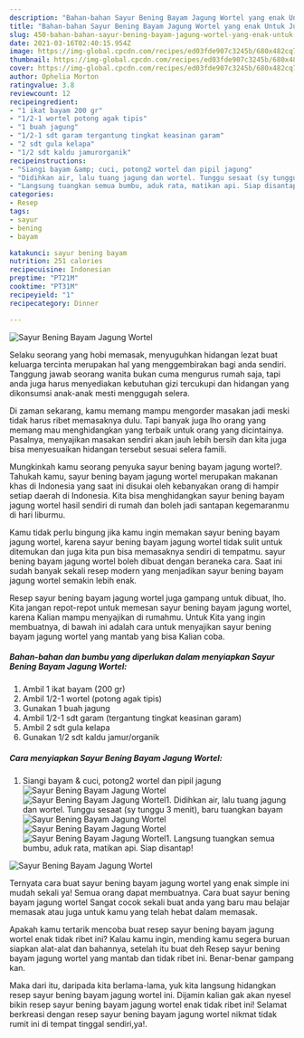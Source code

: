 ```yaml
---
description: "Bahan-bahan Sayur Bening Bayam Jagung Wortel yang enak Untuk Jualan"
title: "Bahan-bahan Sayur Bening Bayam Jagung Wortel yang enak Untuk Jualan"
slug: 450-bahan-bahan-sayur-bening-bayam-jagung-wortel-yang-enak-untuk-jualan
date: 2021-03-16T02:40:15.954Z
image: https://img-global.cpcdn.com/recipes/ed03fde907c3245b/680x482cq70/sayur-bening-bayam-jagung-wortel-foto-resep-utama.jpg
thumbnail: https://img-global.cpcdn.com/recipes/ed03fde907c3245b/680x482cq70/sayur-bening-bayam-jagung-wortel-foto-resep-utama.jpg
cover: https://img-global.cpcdn.com/recipes/ed03fde907c3245b/680x482cq70/sayur-bening-bayam-jagung-wortel-foto-resep-utama.jpg
author: Ophelia Morton
ratingvalue: 3.8
reviewcount: 12
recipeingredient:
- "1 ikat bayam 200 gr"
- "1/2-1 wortel potong agak tipis"
- "1 buah jagung"
- "1/2-1 sdt garam tergantung tingkat keasinan garam"
- "2 sdt gula kelapa"
- "1/2 sdt kaldu jamurorganik"
recipeinstructions:
- "Siangi bayam &amp; cuci, potong2 wortel dan pipil jagung"
- "Didihkan air, lalu tuang jagung dan wortel. Tunggu sesaat (sy tunggu 3 menit), baru tuangkan bayam"
- "Langsung tuangkan semua bumbu, aduk rata, matikan api. Siap disantap!"
categories:
- Resep
tags:
- sayur
- bening
- bayam

katakunci: sayur bening bayam 
nutrition: 251 calories
recipecuisine: Indonesian
preptime: "PT21M"
cooktime: "PT31M"
recipeyield: "1"
recipecategory: Dinner

---
```



![Sayur Bening Bayam Jagung Wortel](https://img-global.cpcdn.com/recipes/ed03fde907c3245b/680x482cq70/sayur-bening-bayam-jagung-wortel-foto-resep-utama.jpg)

Selaku seorang yang hobi memasak, menyuguhkan hidangan lezat buat keluarga tercinta merupakan hal yang menggembirakan bagi anda sendiri. Tanggung jawab seorang  wanita bukan cuma mengurus rumah saja, tapi anda juga harus menyediakan kebutuhan gizi tercukupi dan hidangan yang dikonsumsi anak-anak mesti menggugah selera.

Di zaman  sekarang, kamu memang mampu mengorder masakan jadi meski tidak harus ribet memasaknya dulu. Tapi banyak juga lho orang yang memang mau menghidangkan yang terbaik untuk orang yang dicintainya. Pasalnya, menyajikan masakan sendiri akan jauh lebih bersih dan kita juga bisa menyesuaikan hidangan tersebut sesuai selera famili. 



Mungkinkah kamu seorang penyuka sayur bening bayam jagung wortel?. Tahukah kamu, sayur bening bayam jagung wortel merupakan makanan khas di Indonesia yang saat ini disukai oleh kebanyakan orang di hampir setiap daerah di Indonesia. Kita bisa menghidangkan sayur bening bayam jagung wortel hasil sendiri di rumah dan boleh jadi santapan kegemaranmu di hari liburmu.

Kamu tidak perlu bingung jika kamu ingin memakan sayur bening bayam jagung wortel, karena sayur bening bayam jagung wortel tidak sulit untuk ditemukan dan juga kita pun bisa memasaknya sendiri di tempatmu. sayur bening bayam jagung wortel boleh dibuat dengan beraneka cara. Saat ini sudah banyak sekali resep modern yang menjadikan sayur bening bayam jagung wortel semakin lebih enak.

Resep sayur bening bayam jagung wortel juga gampang untuk dibuat, lho. Kita jangan repot-repot untuk memesan sayur bening bayam jagung wortel, karena Kalian mampu menyajikan di rumahmu. Untuk Kita yang ingin membuatnya, di bawah ini adalah cara untuk menyajikan sayur bening bayam jagung wortel yang mantab yang bisa Kalian coba.

<!--inarticleads1-->

##### Bahan-bahan dan bumbu yang diperlukan dalam menyiapkan Sayur Bening Bayam Jagung Wortel:

1. Ambil 1 ikat bayam (200 gr)
1. Ambil 1/2-1 wortel (potong agak tipis)
1. Gunakan 1 buah jagung
1. Ambil 1/2-1 sdt garam (tergantung tingkat keasinan garam)
1. Ambil 2 sdt gula kelapa
1. Gunakan 1/2 sdt kaldu jamur/organik




<!--inarticleads2-->

##### Cara menyiapkan Sayur Bening Bayam Jagung Wortel:

1. Siangi bayam &amp; cuci, potong2 wortel dan pipil jagung
<img src="https://img-global.cpcdn.com/steps/6746073bf534e0cc/160x128cq70/sayur-bening-bayam-jagung-wortel-langkah-memasak-1-foto.jpg" alt="Sayur Bening Bayam Jagung Wortel"><img src="https://img-global.cpcdn.com/steps/2f54272a8d1087c6/160x128cq70/sayur-bening-bayam-jagung-wortel-langkah-memasak-1-foto.jpg" alt="Sayur Bening Bayam Jagung Wortel">1. Didihkan air, lalu tuang jagung dan wortel. Tunggu sesaat (sy tunggu 3 menit), baru tuangkan bayam
<img src="https://img-global.cpcdn.com/steps/82ef10597b11a007/160x128cq70/sayur-bening-bayam-jagung-wortel-langkah-memasak-2-foto.jpg" alt="Sayur Bening Bayam Jagung Wortel"><img src="https://img-global.cpcdn.com/steps/826e2aedec95f29c/160x128cq70/sayur-bening-bayam-jagung-wortel-langkah-memasak-2-foto.jpg" alt="Sayur Bening Bayam Jagung Wortel"><img src="https://img-global.cpcdn.com/steps/cddd361e6f68365d/160x128cq70/sayur-bening-bayam-jagung-wortel-langkah-memasak-2-foto.jpg" alt="Sayur Bening Bayam Jagung Wortel">1. Langsung tuangkan semua bumbu, aduk rata, matikan api. Siap disantap!
<img src="https://img-global.cpcdn.com/steps/78078eafa0d72b0e/160x128cq70/sayur-bening-bayam-jagung-wortel-langkah-memasak-3-foto.jpg" alt="Sayur Bening Bayam Jagung Wortel">



Ternyata cara buat sayur bening bayam jagung wortel yang enak simple ini mudah sekali ya! Semua orang dapat membuatnya. Cara buat sayur bening bayam jagung wortel Sangat cocok sekali buat anda yang baru mau belajar memasak atau juga untuk kamu yang telah hebat dalam memasak.

Apakah kamu tertarik mencoba buat resep sayur bening bayam jagung wortel enak tidak ribet ini? Kalau kamu ingin, mending kamu segera buruan siapkan alat-alat dan bahannya, setelah itu buat deh Resep sayur bening bayam jagung wortel yang mantab dan tidak ribet ini. Benar-benar gampang kan. 

Maka dari itu, daripada kita berlama-lama, yuk kita langsung hidangkan resep sayur bening bayam jagung wortel ini. Dijamin kalian gak akan nyesel bikin resep sayur bening bayam jagung wortel enak tidak ribet ini! Selamat berkreasi dengan resep sayur bening bayam jagung wortel nikmat tidak rumit ini di tempat tinggal sendiri,ya!.

